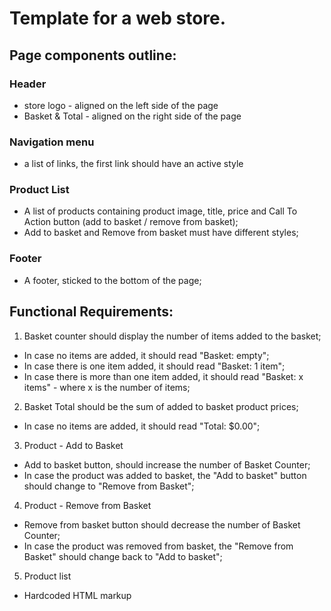 # Template for a web store.
## Page components outline:

### Header
* store logo - aligned on the left side of the page
* Basket & Total - aligned on the right side of the page

### Navigation menu
* a list of links, the first link should have an active style

### Product List
* A list of products containing product image, title, price and Call To Action button (add to basket / remove from basket);
* Add to basket and Remove from basket must have different styles;

### Footer
* A footer, sticked to the bottom of the page;

## Functional Requirements:
1. Basket counter should display the number of items added to the basket;
- In case no items are added, it should read "Basket: empty";
- In case there is one item added, it should read "Basket: 1 item";
- In case there is more than one item added, it should read "Basket: x items" - where x is the number of items;

2. Basket Total should be the sum of added to basket product prices;
- In case no items are added, it should read "Total: $0.00";

3. Product - Add to Basket
- Add to basket button, should increase the number of Basket Counter;
- In case the product was added to basket, the "Add to basket" button should change to "Remove from Basket";

4. Product - Remove from Basket
- Remove from basket button should decrease the number of Basket Counter;
- In case the product was removed from basket, the "Remove from Basket" should change back to "Add to basket";

5. Product list
- Hardcoded HTML markup
